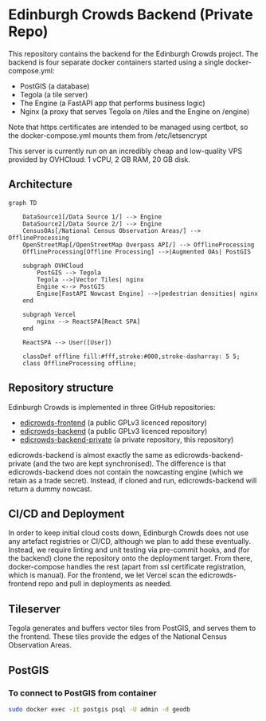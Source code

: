 # Edinburgh Crowds Backend (Private Repo)

This repository contains the backend for the Edinburgh Crowds project.
The backend is four separate docker containers started using a single docker-compose.yml:
- PostGIS (a database)
- Tegola (a tile server)
- The Engine (a FastAPI app that performs business logic)
- Nginx (a proxy that serves Tegola on /tiles and the Engine on /engine)

Note that https certificates are intended to be managed using certbot, so the docker-compose.yml mounts them from /etc/letsencrypt

This server is currently run on an incredibly cheap and low-quality VPS provided by OVHCloud: 1 vCPU, 2 GB RAM, 20 GB disk.

## Architecture
```mermaid
graph TD

    DataSource1[/Data Source 1/] --> Engine
    DataSource2[/Data Source 2/] --> Engine
    CensusOAs[/National Census Observation Areas/] --> OfflineProcessing
    OpenStreetMap[/OpenStreetMap Overpass API/] --> OfflineProcessing
    OfflineProcessing[Offline Processing] -->|Augmented OAs| PostGIS

    subgraph OVHCloud
        PostGIS --> Tegola
        Tegola -->|Vector Tiles| nginx
        Engine <--> PostGIS
        Engine[FastAPI Nowcast Engine] -->|pedestrian densities| nginx
    end

    subgraph Vercel
        nginx --> ReactSPA[React SPA]
    end

    ReactSPA --> User([User])

    classDef offline fill:#fff,stroke:#000,stroke-dasharray: 5 5;
    class OfflineProcessing offline;
```

## Repository structure
Edinburgh Crowds is implemented in three GitHub repositories:
- [edicrowds-frontend](https://github.com/TristanGoss/edicrowds-frontend) (a public GPLv3 licenced repository)
- [edicrowds-backend](https://github.com/TristanGoss/edicrowds-backend) (a public GPLv3 licenced repository)
- [edicrowds-backend-private](https://github.com/TristanGoss/edicrowds-backend-private) (a private repository, this repository)

edicrowds-backend is almost exactly the same as edicrowds-backend-private (and the two are kept synchronised). The difference is that edicrowds-backend does not contain the nowcasting engine (which we retain as a trade secret). Instead, if cloned and run, edicrowds-backend will return a dummy nowcast.

## CI/CD and Deployment
In order to keep initial cloud costs down, Edinburgh Crowds does not use any artefact registries or CI/CD, although we plan to add these eventually. Instead, we require linting and unit testing via pre-commit hooks, and (for the backend) clone the repository onto the deployment target. From there, docker-compose handles the rest (apart from ssl certificate registration, which is manual). For the frontend, we let Vercel scan the edicrowds-frontend repo and pull in deployments as needed.

## Tileserver
Tegola generates and buffers vector tiles from PostGIS, and serves them to the frontend. These tiles provide the edges of the National Census Observation Areas.

## PostGIS

### To connect to PostGIS from container
```bash
sudo docker exec -it postgis psql -U admin -d geodb
```

